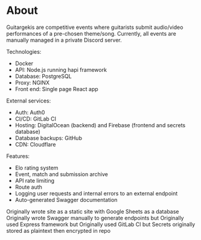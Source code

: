 # About

Guitargekis are competitive events where guitarists submit audio/video performances of a pre-chosen theme/song. Currently, all events are manually managed in a private Discord server.

Technologies:
 - Docker
 - API: Node.js running hapi framework
 - Database: PostgreSQL
 - Proxy: NGINX
 - Front end: Single page React app

External services:
 - Auth: Auth0
 - CI/CD: GitLab CI
 - Hosting: DigitalOcean (backend) and Firebase (frontend and secrets database)
 - Database backups: GitHub
 - CDN: Cloudflare

Features:
 - Elo rating system
 - Event, match and submission archive 
 - API rate limiting
 - Route auth
 - Logging user requests and internal errors to an external endpoint
 - Auto-generated Swagger documentation

Originally wrote site as a static site with Google Sheets as a database
Originally wrote Swagger manually to generate endpoints but
Originally used Express framework but
Originally used GitLab CI but 
Secrets originally stored as plaintext then encrypted in repo